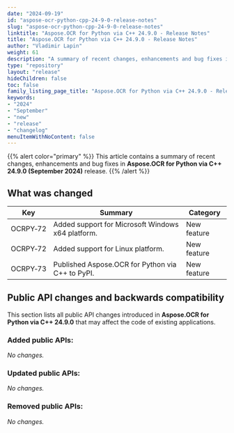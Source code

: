 ```yaml
---
date: "2024-09-19"
id: "aspose-ocr-python-cpp-24-9-0-release-notes"
slug: "aspose-ocr-python-cpp-24-9-0-release-notes"
linktitle: "Aspose.OCR for Python via C++ 24.9.0 - Release Notes"
title: "Aspose.OCR for Python via C++ 24.9.0 - Release Notes"
author: "Vladimir Lapin"
weight: 61
description: "A summary of recent changes, enhancements and bug fixes in Aspose.OCR for Python via C++ 24.9.0 (September 2024) release."
type: "repository"
layout: "release"
hideChildren: false
toc: false
family_listing_page_title: "Aspose.OCR for Python via C++ 24.9.0 - Release Notes"
keywords:
- "2024"
- "September"
- "new"
- "release"
- "changelog"
menuItemWithNoContent: false
---
```


{{% alert color="primary" %}}
This article contains a summary of recent changes, enhancements and bug fixes in **Aspose.OCR for Python via C++ 24.9.0 (September 2024)** release.
{{% /alert %}}

## What was changed

Key | Summary | Category
--- | ------- | --------
OCRPY&#8209;72 | Added support for Microsoft Windows x64 platform. | New feature
OCRPY&#8209;72 | Added support for Linux platform. | New feature
OCRPY&#8209;73 | Published Aspose.OCR for Python via C++ to PyPI. | New feature

## Public API changes and backwards compatibility

This section lists all public API changes introduced in **Aspose.OCR for Python via C++ 24.9.0** that may affect the code of existing applications.

### Added public APIs:

_No changes._

### Updated public APIs:

_No changes._

### Removed public APIs:

_No changes._
